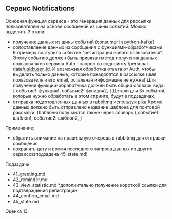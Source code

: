 ## Сервис Notifications

Основная функция сервиса - это генерация данных для рассылки пользователям на основе сообщений из шины событий. Можно выделить 3 этапа:

- получение данных из шины событий (consumer in python-kafka)
- сопоставление данных из сообщения с функциями-обработчиками. К примеру поступило событие "регистрация нового пользователя". Этому событию должен быть привязан метод получения данных пользоваля из сервиса Auth - запрос по эндпойнту /personal-data/<uuid:user_id>. И возможная обработка ответа от Auth, чтобы выделить только данные, которые понадобятся в рассылке (имя пользователя и его email, остальная информация не нужна)
Для получения функции-обработчика должен быть общий словарь вида:
    {
        событие1: функция1,
        событие2: функция2,
    }
Детали для 3х событий, которые нужно обработать в этом спринте, будут в подзадачах.
- отправка подготовленных данных в rabbitmq используя [pika](https://pika.readthedocs.io/en/stable/index.html)
Кроме данных должно быть отправлено название шаблона для почтовой рассылки. Шаблоны получаются также через словарь 
    {
        событие1: шаблон1,
        событие2: шаблон2,
    }

Примечание:
- обратить внимание на правильную очередь в rabbitmq для отправки сообщения
- сохранять дату и время последнего запроса данных из других сервисов(подзадача 45_state.md)

Подзадачи:
- 41_greeting.md
- 42_reminder.md
- 43_view_statistic.md
*дополнительно
получение короткой ссылки для подтверждения регистрации
- 44_confirm_email.md
- 45_state.md

Оценка 13
